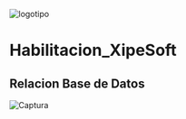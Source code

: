 ![ logotipo ](https://user-images.githubusercontent.com/103220491/201753680-6611f416-ad76-46da-afdf-eb386d3e80f8.png)

# Habilitacion_XipeSoft

## Relacion Base de Datos

![Captura](https://user-images.githubusercontent.com/103220491/201239592-7cd4424e-73e8-44cb-8c6b-9d08ce9d0cf9.PNG)
